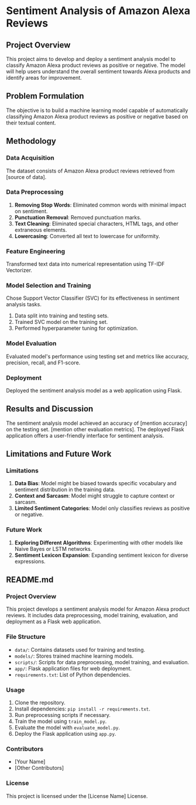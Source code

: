 # Sentiment Analysis of Amazon Alexa Reviews

## Project Overview

This project aims to develop and deploy a sentiment analysis model to classify Amazon Alexa product reviews as positive or negative. The model will help users understand the overall sentiment towards Alexa products and identify areas for improvement.

## Problem Formulation

The objective is to build a machine learning model capable of automatically classifying Amazon Alexa product reviews as positive or negative based on their textual content.

## Methodology

### Data Acquisition
The dataset consists of Amazon Alexa product reviews retrieved from [source of data].

### Data Preprocessing
1. **Removing Stop Words**: Eliminated common words with minimal impact on sentiment.
2. **Punctuation Removal**: Removed punctuation marks.
3. **Text Cleaning**: Eliminated special characters, HTML tags, and other extraneous elements.
4. **Lowercasing**: Converted all text to lowercase for uniformity.

### Feature Engineering
Transformed text data into numerical representation using TF-IDF Vectorizer.

### Model Selection and Training
Chose Support Vector Classifier (SVC) for its effectiveness in sentiment analysis tasks.
1. Data split into training and testing sets.
2. Trained SVC model on the training set.
3. Performed hyperparameter tuning for optimization.

### Model Evaluation
Evaluated model's performance using testing set and metrics like accuracy, precision, recall, and F1-score.

### Deployment
Deployed the sentiment analysis model as a web application using Flask.

## Results and Discussion

The sentiment analysis model achieved an accuracy of [mention accuracy] on the testing set. [mention other evaluation metrics]. The deployed Flask application offers a user-friendly interface for sentiment analysis.

## Limitations and Future Work

### Limitations
1. **Data Bias**: Model might be biased towards specific vocabulary and sentiment distribution in the training data.
2. **Context and Sarcasm**: Model might struggle to capture context or sarcasm.
3. **Limited Sentiment Categories**: Model only classifies reviews as positive or negative.

### Future Work
1. **Exploring Different Algorithms**: Experimenting with other models like Naive Bayes or LSTM networks.
2. **Sentiment Lexicon Expansion**: Expanding sentiment lexicon for diverse expressions.

## README.md

### Project Overview
This project develops a sentiment analysis model for Amazon Alexa product reviews. It includes data preprocessing, model training, evaluation, and deployment as a Flask web application.

### File Structure
- `data/`: Contains datasets used for training and testing.
- `models/`: Stores trained machine learning models.
- `scripts/`: Scripts for data preprocessing, model training, and evaluation.
- `app/`: Flask application files for web deployment.
- `requirements.txt`: List of Python dependencies.

### Usage
1. Clone the repository.
2. Install dependencies: `pip install -r requirements.txt`.
3. Run preprocessing scripts if necessary.
4. Train the model using `train_model.py`.
5. Evaluate the model with `evaluate_model.py`.
6. Deploy the Flask application using `app.py`.

### Contributors
- [Your Name]
- [Other Contributors]

### License
This project is licensed under the [License Name] License.


